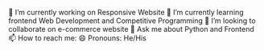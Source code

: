 🔭 I’m currently working on Responsive Website
🌱 I’m currently learning frontend Web Development and Competitive Programming
👯 I’m looking to collaborate on e-commerce website
💬 Ask me about Python and Frontend
📫 How to reach me:
😄 Pronouns: He/His


<!---
rahulkumar353/rahulkumar353 is a ✨ special ✨ repository because its `README.md` (this file) appears on your GitHub profile.
You can click the Preview link to take a look at your changes.
--->
